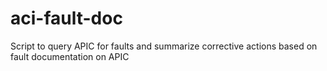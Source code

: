 aci-fault-doc
=============

Script to query APIC for faults and summarize corrective actions based on fault documentation on APIC
